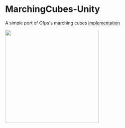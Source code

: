 # MarchingCubes-Unity

A simple port of Ofps's marching cubes [implementation](http://mikolalysenko.github.io/Isosurface/)

<img src="https://github.com/josemorval/MarchingCubes-Unity/blob/master/img/marching.png" width="300">
